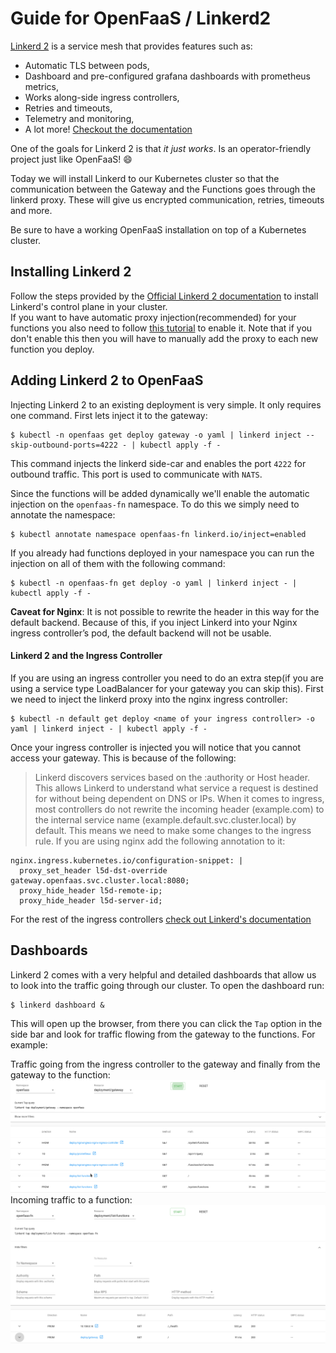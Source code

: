 Guide for OpenFaaS / Linkerd2
===

[Linkerd 2](https://linkerd.io/2/) is a service mesh that provides features such as:
* Automatic TLS between pods,
* Dashboard and pre-configured grafana dashboards with prometheus metrics,
* Works along-side ingress controllers,
* Retries and timeouts,
* Telemetry and monitoring,
* A lot more! [Checkout the documentation](https://linkerd.io/2/features/)

One of the goals for Linkerd 2 is that *it just works*. Is an operator-friendly project just like OpenFaaS! :smile:


Today we will install Linkerd to our Kubernetes cluster so that the communication between the Gateway and the Functions goes through the linkerd proxy. These will give us encrypted communication, retries, timeouts and more.

Be sure to have a working OpenFaaS installation on top of a Kubernetes cluster.

## Installing Linkerd 2
Follow the steps provided by the [Official Linkerd 2 documentation](https://linkerd.io/2/getting-started/) to install Linkerd's control plane in your cluster.  
If you want to have automatic proxy injection(recommended) for your functions you also need to follow [this tutorial](https://linkerd.io/2/tasks/automating-injection/) to enable it. Note that if you don't enable this then you will have to manually add the proxy to each new function you deploy.

## Adding Linkerd 2 to OpenFaaS
Injecting Linkerd 2 to an existing deployment is very simple. It only requires one command. First lets inject it to the gateway:
```
$ kubectl -n openfaas get deploy gateway -o yaml | linkerd inject --skip-outbound-ports=4222 - | kubectl apply -f -
```
This command injects the linkerd side-car and enables the port `4222` for outbound traffic. This port is used to communicate with `NATS`.

Since the functions will be added dynamically we'll enable the automatic injection on the `openfaas-fn` namespace. To do this we simply need to annotate the namespace:
```
$ kubectl annotate namespace openfaas-fn linkerd.io/inject=enabled
```
If you already had functions deployed in your namespace you can run the injection on all of them with the following command:
```
$ kubectl -n openfaas-fn get deploy -o yaml | linkerd inject - | kubectl apply -f -
```

**Caveat for Nginx**: It is not possible to rewrite the header in this way for the default backend. Because of this, if you inject Linkerd into your Nginx ingress controller’s pod, the default backend will not be usable.

#### Linkerd 2 and the Ingress Controller
If you are using an ingress controller you need to do an extra step(if you are using a service type LoadBalancer for your gateway you can skip this).
First we need to inject the linkerd proxy into the nginx ingress controller:
```
$ kubectl -n default get deploy <name of your ingress controller> -o yaml | linkerd inject - | kubectl apply -f -
```
Once your ingress controller is injected you will notice that you cannot access your gateway. This is because of the following:
> Linkerd discovers services based on the :authority or Host header. This allows Linkerd to understand what service a request is destined for without being dependent on DNS or IPs.
> When it comes to ingress, most controllers do not rewrite the incoming header (example.com) to the internal service name (example.default.svc.cluster.local) by default.
This means we need to make some changes to the ingress rule. If you are using nginx add the following annotation to it:
```
nginx.ingress.kubernetes.io/configuration-snippet: |
  proxy_set_header l5d-dst-override gateway.openfaas.svc.cluster.local:8080;
  proxy_hide_header l5d-remote-ip;
  proxy_hide_header l5d-server-id;
```
For the rest of the ingress controllers [check out Linkerd's documentation](https://linkerd.io/2/tasks/using-ingress/)


## Dashboards
Linkerd 2 comes with a very helpful and detailed dashboards that allow us to look into the traffic going through our cluster. To open the dashboard run:
```
$ linkerd dashboard &
```
This will open up the browser, from there you can click the `Tap` option in the side bar and look for traffic flowing from the gateway to the functions. For example:

Traffic going from the ingress controller to the gateway and finally from the gateway to the function:
![gateway-to-function-traffic](/docs/gateway-dashboard-with-ingress.png)
Incoming traffic to a function:
![incoming-traffic-to-a-function](/docs/list-function-linkerd-request.png)